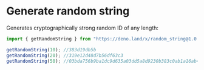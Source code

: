 # Generate random string
Generates cryptographically strong random ID of any length:

```ts
import { getRandomString } from "https://deno.land/x/random_string@1.0.0/mod.ts";

getRandomString(10); //383d19db5b
getRandomString(20); //319e12d48d7b56df63c3
getRandomString(50); //03bda756b9ba1dc9d635a03dd5a8d9230b383c0ab1a16ab424
```
